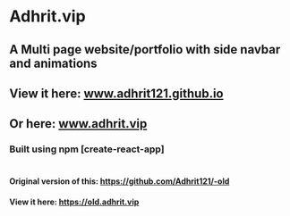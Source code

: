 # Adhrit.vip

## A Multi page website/portfolio with side navbar and animations
## View it here: www.adhrit121.github.io
## Or here: www.adhrit.vip
### Built using npm [create-react-app]
#  
#  
#  
#  
#### Original version of this: https://github.com/Adhrit121/-old
#### View it here: https://old.adhrit.vip

